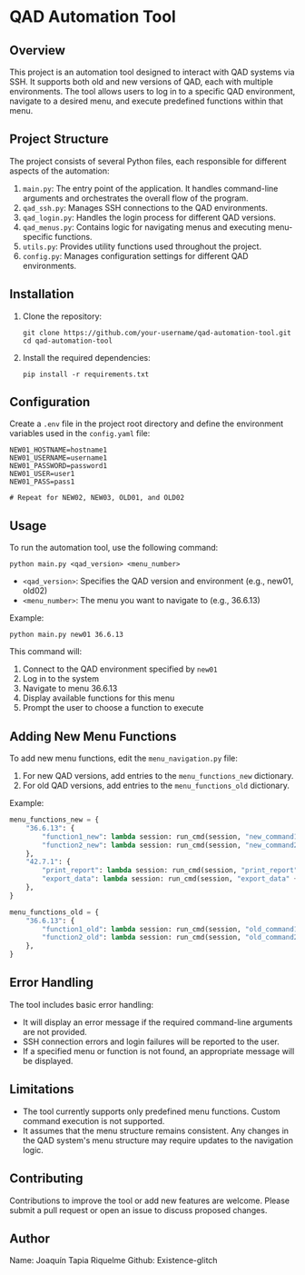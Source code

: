 # QAD Automation Tool

## Overview

This project is an automation tool designed to interact with QAD systems via SSH. It supports both old and new versions of QAD, each with multiple environments. The tool allows users to log in to a specific QAD environment, navigate to a desired menu, and execute predefined functions within that menu.

## Project Structure

The project consists of several Python files, each responsible for different aspects of the automation:

1. `main.py`: The entry point of the application. It handles command-line arguments and orchestrates the overall flow of the program.
2. `qad_ssh.py`: Manages SSH connections to the QAD environments.
3. `qad_login.py`: Handles the login process for different QAD versions.
4. `qad_menus.py`: Contains logic for navigating menus and executing menu-specific functions.
5. `utils.py`: Provides utility functions used throughout the project.
6. `config.py`: Manages configuration settings for different QAD environments.

## Installation

1. Clone the repository:
   ```
   git clone https://github.com/your-username/qad-automation-tool.git
   cd qad-automation-tool
   ```

2. Install the required dependencies:
   ```
   pip install -r requirements.txt
   ```

## Configuration

Create a `.env` file in the project root directory and define the environment variables used in the `config.yaml` file:

```
NEW01_HOSTNAME=hostname1
NEW01_USERNAME=username1
NEW01_PASSWORD=password1
NEW01_USER=user1
NEW01_PASS=pass1

# Repeat for NEW02, NEW03, OLD01, and OLD02
```

## Usage

To run the automation tool, use the following command:

```
python main.py <qad_version> <menu_number>
```

- `<qad_version>`: Specifies the QAD version and environment (e.g., new01, old02)
- `<menu_number>`: The menu you want to navigate to (e.g., 36.6.13)

Example:
```
python main.py new01 36.6.13
```

This command will:
1. Connect to the QAD environment specified by `new01`
2. Log in to the system
3. Navigate to menu 36.6.13
4. Display available functions for this menu
5. Prompt the user to choose a function to execute

## Adding New Menu Functions

To add new menu functions, edit the `menu_navigation.py` file:

1. For new QAD versions, add entries to the `menu_functions_new` dictionary.
2. For old QAD versions, add entries to the `menu_functions_old` dictionary.

Example:
```python
menu_functions_new = {
    "36.6.13": {
        "function1_new": lambda session: run_cmd(session, "new_command1" + enter()),
        "function2_new": lambda session: run_cmd(session, "new_command2" + enter()),
    },
    "42.7.1": {
        "print_report": lambda session: run_cmd(session, "print_report" + enter()),
        "export_data": lambda session: run_cmd(session, "export_data" + enter()),
    },
}

menu_functions_old = {
    "36.6.13": {
        "function1_old": lambda session: run_cmd(session, "old_command1" + enter()),
        "function2_old": lambda session: run_cmd(session, "old_command2" + enter()),
    },
}
```

## Error Handling

The tool includes basic error handling:
- It will display an error message if the required command-line arguments are not provided.
- SSH connection errors and login failures will be reported to the user.
- If a specified menu or function is not found, an appropriate message will be displayed.

## Limitations

- The tool currently supports only predefined menu functions. Custom command execution is not supported.
- It assumes that the menu structure remains consistent. Any changes in the QAD system's menu structure may require updates to the navigation logic.

## Contributing

Contributions to improve the tool or add new features are welcome. Please submit a pull request or open an issue to discuss proposed changes.

## Author

Name: Joaquín Tapia Riquelme
Github: Existence-glitch
